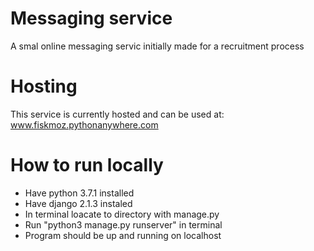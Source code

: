 # Messaging service
A smal online messaging servic initially made for a recruitment process

# Hosting
This service is currently hosted and can be used at:
www.fiskmoz.pythonanywhere.com

# How to run locally
* Have python 3.7.1 installed
* Have django 2.1.3 instaled
* In terminal loacate to directory with manage.py
* Run "python3 manage.py runserver" in terminal 
* Program should be up and running on localhost
